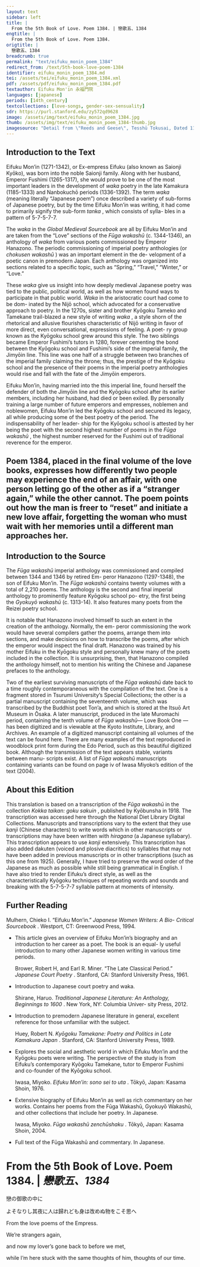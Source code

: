 ```yaml
---
layout: text
sidebar: left
title: |
  From the 5th Book of Love. Poem 1384. | 戀歌五、1384
engtitle: |
  From the 5th Book of Love. Poem 1384.
origtitle: |
  戀歌五、1384
breadcrumb: true
permalink: "text/eifuku_monin_poem_1384"
redirect_from: /text/5th-book-love-poem-1384
identifier: eifuku_monin_poem_1384.md
tei: /assets/tei/eifuku_monin_poem_1384.xml
pdf: /assets/pdf/eifuku_monin_poem_1384.pdf
textauthor: Eifuku Mon'in 永福門院
languages: [japanese]
periods: [14th_century]
textcollections: [love-songs, gender-sex-sensuality]
sdr: https://purl.stanford.edu/zy572qd9628
image: /assets/img/text/eifuku_monin_poem_1384.jpg
thumb: /assets/img/text/eifuku_monin_poem_1384-thumb.jpg
imagesource: "Detail from \"Reeds and Geese\", Tesshū Tokusai, Dated 11th Month 1343. One of a pair of hanging scrolls; ink on silk. Metropolitan Museum of Art, Purchase, Mrs. Jackson Burke Gift, 1977. 1977.172. [Public Domain]"
---
```

<h2>Introduction to the Text</h2>
<p>Eifuku Mon’in (1271-1342), or Ex-empress Eifuku (also known as Saionji Kyōko), was born into the noble Saionji family. Along with her husband, Emperor Fushimi (1265-1317), she would prove to be one of the most important leaders in the development of <i> waka </i> poetry in the late Kamakura (1185-1333) and Nanbokuchō periods (1336-1392). The term <i> waka </i> (meaning literally “Japanese poem”) once described a variety of sub-forms of Japanese poetry, but by the time Eifuku Mon’in was writing, it had come to primarily signify the sub-form <i> tanka</i> , which consists of sylla- bles in a pattern of 5-7-5-7-7.</p>

<p>The <i> waka </i> in the <i> Global Medieval Sourcebook </i> are all by Eifuku Mon’in and are taken from the “Love” sections of the <i> Fūga wakashū </i> (c. 1344-1346), an anthology of <i> waka </i> from various poets commissioned by Emperor Hanazono. The periodic commissioning of imperial poetry anthologies (or <i> chokusen wakashū</i> ) was an important element in the de- velopment of a poetic canon in premodern Japan. Each anthology was organized into sections related to a specific topic, such as “Spring,” “Travel,” “Winter,” or “Love.”</p>

<p>These <i> waka </i> give us insight into how deeply medieval Japanese poetry was tied to the public, political world, as well as how women found ways to participate in that public world. <i> Waka </i> in the aristocratic court had come to be dom- inated by the Nijō school, which advocated for a conservative approach to poetry. In the 1270s, sister and brother Kyōgoku Tameko and Tamekane trail-blazed a new style of writing <i> waka</i> , a style shorn of the rhetorical and allusive flourishes characteristic of Nijō writing in favor of more direct, even conversational, expressions of feeling. A poet- ry group known as the Kyōgoku school grew around this style. The two siblings became Emperor Fushimi’s tutors in 1280, forever cementing the bond between the Kyōgoku school and Fushimi’s side of the imperial family, the Jimyōin line. This line was one half of a struggle between two branches of the imperial family claiming the throne; thus, the prestige of the Kyōgoku school and the presence of their poems in the imperial poetry anthologies would rise and fall with the fate of the Jimyōin emperors.</p>

<p>Eifuku Mon’in, having married into the this imperial line, found herself the defender of both the Jimyōin line and the Kyōgoku school after its earlier members, including her husband, had died or been exiled. By personally training a large number of future emperors and empresses, noblemen and noblewomen, Eifuku Mon’in led the Kyōgoku school and secured its legacy, all while producing some of the best poetry of the period. The indispensability of her leader- ship for the Kyōgoku school is attested by her being the poet with the second highest number of poems in the <i> Fūga wakashū</i> , the highest number reserved for the Fushimi out of traditional reverence for the emperor.</p>

<h2>Poem 1384, placed in the final volume of the love books, expresses how differently two people may experience the end of an affair, with one person letting go of the other as if a “stranger again,” while the other cannot. The poem points out how the man is freer to “reset” and initiate a new love affair, forgetting the woman who must wait with her memories until a different man approaches her.</h2>

<h2>Introduction to the Source</h2>
<p>The <i> Fūga wakashū </i> imperial anthology was commissioned and compiled between 1344 and 1346 by retired Em- peror Hanazono (1297-1348), the son of Eifuku Mon’in. The <i> Fūga wakashū </i> contains twenty volumes with a total of 2,210 poems. The anthology is the second and final imperial anthology to prominently feature Kyōgoku school po- etry, the first being the <i> Gyokuyō wakashū </i> (c. 1313-14). It also features many poets from the Reizei poetry school.</p>

<p>It is notable that Hanazono involved himself to such an extent in the creation of the anthology. Normally, the em- peror commissioning the work would have several compilers gather the poems, arrange them into sections, and make decisions on how to transcribe the poems, after which the emperor would inspect the final draft. Hanazono was trained by his mother Eifuku in the Kyōgoku style and personally knew many of the poets included in the collection. It is unsurprising, then, that Hanazono compiled the anthology himself, not to mention his writing the Chinese and Japanese prefaces to the anthology.</p>

<p>Two of the earliest surviving manuscripts of the <i> Fūga wakashū </i> date back to a time roughly contemporaneous with the compilation of the text. One is a fragment stored in Tsurumi University’s Special Collections; the other is a partial manuscript containing the seventeenth volume, which was transcribed by the Buddhist poet Ton’a, and which is stored at the Itsuō Art Museum in Ōsaka. A later manuscript, produced in the late Muromachi period, containing the tenth volume of <i> Fūga wakashū—</i> Love Book One<i> —</i> has been digitized and is viewable at the Kyoto Institute, Library, and Archives. An example of a digitized manuscript containing all volumes of the text can be found here. There are many examples of the text reproduced in woodblock print form during the Edo Period, such as this beautiful digitized book. Although the transmission of the text appears stable, variants between manu- scripts exist. A list of <i> Fūga wakashū </i> manuscripts containing variants can be found on page iv of Iwasa Miyoko’s edition of the text (2004).</p>

<h2>About this Edition</h2>
<p>This translation is based on a transcription of the <i> Fūga wakashū </i> in the collection <i> Kokka taikan: goku sakuin</i> , published by Kyōbunsha in 1918. The transcription was accessed here through the National Diet Library Digital Collections. Manuscripts and transcriptions vary to the extent that they use <i> kanji </i> (Chinese characters) to write words which in other manuscripts or transcriptions may have been written with <i> hiragana </i> (a Japanese syllabary). This transcription appears to use <i> kanji </i> extensively. This transcription has also added dakuten (voiced and plosive diacritics) to syllables that may not have been added in previous manuscripts or in other transcriptions (such as this one from 1925). Generally, I have tried to preserve the word order of the Japanese as much as possible while still being grammatical in English. I have also tried to render Eifuku’s direct style, as well as the characteristically Kyōgoku techniques of repeating words and sounds and breaking with the 5-7-5-7-7 syllable pattern at moments of intensity.</p>

<h2>Further Reading</h2>
<p>Mulhern, Chieko I. “Eifuku Mon’in.” <i> Japanese Women Writers: A Bio- Critical Sourcebook</i> . Westport, CT: Greenwood Press, 1994.</p>
<ul id="l1">
<li data-list-text="•">
<p>This article gives an overview of Eifuku Mon’in’s biography and an introduction to her career as a poet. The book is an equal- ly useful introduction to many other Japanese women writing in various time periods.</p>
<p>Brower, Robert H, and Earl R. Miner. “The Late Classical Period.” <i> Japanese Court Poetry</i> . Stanford, CA: Stanford University Press, 1961.</p>
</li>
<li data-list-text="•">
<p>Introduction to Japanese court poetry and waka.</p>
<p>Shirane, Haruo. <i> Traditional Japanese Literature: An Anthology, Beginnings to 1600</i> . New York, NY: Columbia Univer- sity Press, 2012.</p>
</li>
<li data-list-text="•">
<p>Introduction to premodern Japanese literature in general, excellent reference for those unfamiliar with the subject.</p>

<p>Huey, Robert N. <i> Kyōgoku Tamekane: Poetry and Politics in Late Kamakura Japan</i> . Stanford, CA: Stanford University Press, 1989.</p>
</li>
<li data-list-text="•">
<p>Explores the social and aesthetic world in which Eifuku Mon’in and the Kyōgoku poets were writing. The perspective of the study is from Eifuku’s contemporary Kyōgoku Tamekane, tutor to Emperor Fushimi and co-founder of the Kyōgoku school.</p>
<p>Iwasa, Miyoko. <i> Eifuku Mon’in: sono sei to uta</i> . Tōkyō, Japan: Kasama Shoin, 1976.</p>
</li>
<li data-list-text="•">
<p>Extensive biography of Eifuku Mon’in as well as rich commentary on her works. Contains her poems from the Fūga Wakashū, Gyokuyō Wakashū, and other collections that include her poetry. In Japanese.</p>
<p>Iwasa, Miyoko. <i> Fūga wakashū zenchūshaku</i> . Tōkyō, Japan: Kasama Shoin, 2004.</p>
</li>
<li data-list-text="•">
<p>Full text of the Fūga Wakashū and commentary. In Japanese.</p>
</li>
</ul>
<h1>From the 5th Book of Love. Poem 1384. | <em>戀歌五、1384</em></h1>

<p>戀の御歌の中に</p>

<p>よそなりし其夜に人は歸れども身は改めぬ物をこそ思へ</p>
<p>From the love poems of the Empress.</p>

<p>We’re strangers again,</p>
<p>and now my lover’s gone back to before we met,</p>
<p>while I’m here stuck with the same thoughts of him, thoughts of our time.</p>
